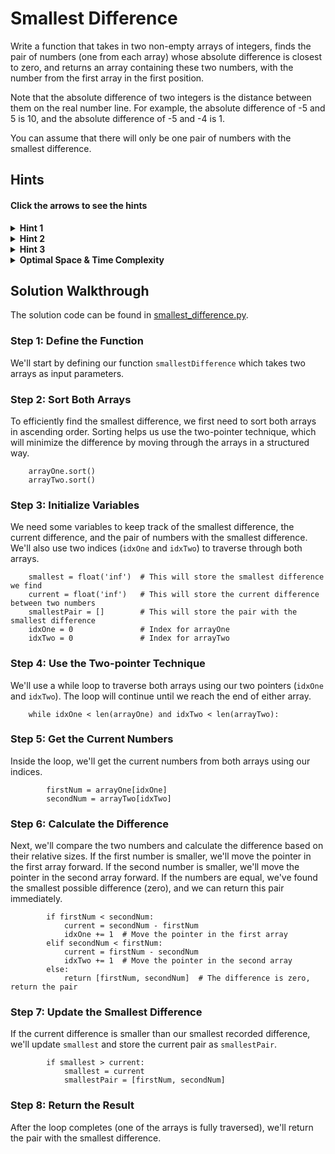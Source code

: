 # Smallest Difference

Write a function that takes in two non-empty arrays of integers, finds the pair of numbers (one from each array) whose absolute difference is closest to zero, and returns an array containing these two numbers, with the number from the first array in the first position.

Note that the absolute difference of two integers is the distance between them on the real number line. For example, the absolute difference of -5 and 5 is 10, and the absolute difference of -5 and -4 is 1.

You can assume that there will only be one pair of numbers with the smallest difference.

## Hints

#### Click the arrows to see the hints

<details>
  <summary><b>Hint 1</b></summary>
Instead of generating all possible pairs of numbers, try somehow only looking at pairs that you know could actually have the smallest difference. How can you accomplish this?
</details>

<details>
  <summary><b>Hint 2</b></summary>
Would it help if the two arrays were sorted? If the arrays were sorted and you were looking at a given pair of numbers, could you efficiently find the next pair of numbers to look at? What are the runtime implications of sorting the arrays?
</details>

<details>
  <summary><b>Hint 3</b></summary>
Start by sorting both arrays, as per Hint #2. Put a pointer at the beginning of both arrays and evaluate the absolute difference of the pointer-numbers. If the difference is equal to zero, then you've found the closest pair; otherwise, increment the pointer of the smaller of the two numbers to find a potentially better pair. Continue until you get a pair with a difference of zero or until one of the pointers gets out of range of its array.
</details>

<details>
  <summary><b>Optimal Space & Time Complexity</b></summary>
O(nlog(n) + mlog(m)) time | O(1) space - where n is the length of the first input array and m is the length of the second input array.
</details>

## Solution Walkthrough

The solution code can be found in [smallest_difference.py](https://github.com/KellzCodes/python_interview/blob/main/Data-Structures-and-Algorithms/Arrays/Medium-Array-Algorithms/Smallest-Difference/smallest_difference.py).

### Step 1: Define the Function

We'll start by defining our function `smallestDifference` which takes two arrays as input parameters.

### Step 2: Sort Both Arrays

To efficiently find the smallest difference, we first need to sort both arrays in ascending order. Sorting helps us use the two-pointer technique, which will minimize the difference by moving through the arrays in a structured way.

```
    arrayOne.sort()
    arrayTwo.sort()
```

### Step 3: Initialize Variables

We need some variables to keep track of the smallest difference, the current difference, and the pair of numbers with the smallest difference. We'll also use two indices (`idxOne` and `idxTwo`) to traverse through both arrays.

```
    smallest = float('inf')  # This will store the smallest difference we find
    current = float('inf')   # This will store the current difference between two numbers
    smallestPair = []        # This will store the pair with the smallest difference
    idxOne = 0               # Index for arrayOne
    idxTwo = 0               # Index for arrayTwo
```

### Step 4: Use the Two-pointer Technique

We'll use a while loop to traverse both arrays using our two pointers (`idxOne` and `idxTwo`). The loop will continue until we reach the end of either array.

```
    while idxOne < len(arrayOne) and idxTwo < len(arrayTwo):
```

### Step 5: Get the Current Numbers

Inside the loop, we'll get the current numbers from both arrays using our indices.

```
        firstNum = arrayOne[idxOne]
        secondNum = arrayTwo[idxTwo]
```

### Step 6: Calculate the Difference

Next, we'll compare the two numbers and calculate the difference based on their relative sizes. If the first number is smaller, we'll move the pointer in the first array forward. If the second number is smaller, we'll move the pointer in the second array forward. If the numbers are equal, we've found the smallest possible difference (zero), and we can return this pair immediately.

```
        if firstNum < secondNum:
            current = secondNum - firstNum
            idxOne += 1  # Move the pointer in the first array
        elif secondNum < firstNum:
            current = firstNum - secondNum
            idxTwo += 1  # Move the pointer in the second array
        else:
            return [firstNum, secondNum]  # The difference is zero, return the pair
```

### Step 7: Update the Smallest Difference

If the current difference is smaller than our smallest recorded difference, we'll update `smallest` and store the current pair as `smallestPair`.

```
        if smallest > current:
            smallest = current
            smallestPair = [firstNum, secondNum]
```

### Step 8: Return the Result

After the loop completes (one of the arrays is fully traversed), we'll return the pair with the smallest difference.

